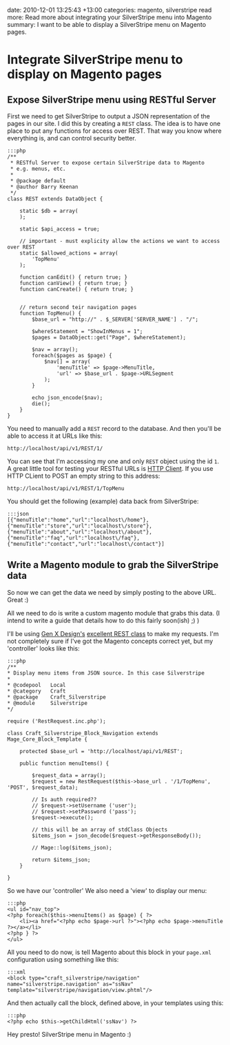 date: 2010-12-01 13:25:43 +13:00
categories: magento, silverstripe
read more: Read more about integrating your SilverStripe menu into Magento
summary: I want to be able to display a SilverStripe menu on Magento pages.

# Integrate SilverStripe menu to display on Magento pages

## Expose SilverStripe menu using RESTful Server

First we need to get SilverStripe to output a JSON representation of the pages in our site. I did this by creating a `REST` class. The idea is to have one place to put any functions for access over REST. That way you know where everything is, and can control security better.

	:::php
	/**
	 * RESTful Server to expose certain SilverStripe data to Magento
	 * e.g. menus, etc.
	 *
	 * @package default
	 * @author Barry Keenan
	 */
	class REST extends DataObject {
	
		static $db = array(
		);
	
		static $api_access = true;
	
		// important - must explicity allow the actions we want to access over REST
		static $allowed_actions = array(
			'TopMenu'
		);
	
		function canEdit() { return true; }
		function canView() { return true; }
		function canCreate() { return true; }
	
	
		// return second teir navigation pages
		function TopMenu() {
			$base_url = "http://" . $_SERVER['SERVER_NAME'] . "/";
		
			$whereStatement = "ShowInMenus = 1";
			$pages = DataObject::get("Page", $whereStatement);
		
			$nav = array();
			foreach($pages as $page) {
				$nav[] = array(
					'menuTitle' => $page->MenuTitle,
					'url' => $base_url . $page->URLSegment
				);
			}
		
			echo json_encode($nav);
			die();
		}
	}
	
You need to manually add a `REST` record to the database. And then you'll be able to access it at URLs like this:

	http://localhost/api/v1/REST/1/
	
You can see that I'm accessing my one and only `REST` object using the id `1`. A great little tool for testing your RESTful URLs is [HTTP Client](http://ditchnet.org/httpclient/). If you use HTTP CLient to POST an empty string to this address:

	http://localhost/api/v1/REST/1/TopMenu
	
You should get the following (example) data back from SilverStripe:

	:::json
	[{"menuTitle":"home","url":"localhost\/home"},{"menuTitle":"store","url":"localhost\/store"},{"menuTitle":"about","url":"localhost\/about"},{"menuTitle":"faq","url":"localhost\/faq"},{"menuTitle":"contact","url":"localhost\/contact"}]


## Write a Magento module to grab the SilverStripe data

So now we can get the data we need by simply posting to the above URL. Great :)

All we need to do is write a custom magento module that grabs this data. (I intend to write a guide that details how to do this fairly soon(ish) ;) )
<!-- If you need to get started with writing you own Magento module see this guide. -->

I'll be using [Gen X Design's](http://www.gen-x-design.com/archives/making-restful-requests-in-php/) [excellent REST class](http://www.gen-x-design.com/wp-content/uploads/2009/05/restrequestincphp1.zip) to make my requests. I'm not completely sure if I've got the Magento concepts correct yet, but my 'controller' looks like this:

	:::php
	/**
	* Display menu items from JSON source. In this case Silverstripe
	*
	* @codepool   Local
	* @category   Craft
	* @package    Craft_Silverstripe
	* @module     Silverstripe
	*/

	require ('RestRequest.inc.php');

	class Craft_Silverstripe_Block_Navigation extends Mage_Core_Block_Template {

		protected $base_url = 'http://localhost/api/v1/REST';

		public function menuItems() {

			$request_data = array();
			$request = new RestRequest($this->base_url . '/1/TopMenu', 'POST', $request_data);

			// Is auth required??
			// $request->setUsername ('user');
			// $request->setPassword ('pass');
			$request->execute();

			// this will be an array of stdClass Objects
			$items_json = json_decode($request->getResponseBody());

			// Mage::log($items_json);

			return $items_json;
		}

	}
	
So we have our 'controller' We also need a 'view' to display our menu:

	:::php
	<ul id="nav_top">
	<?php foreach($this->menuItems() as $page) { ?>
		<li><a href="<?php echo $page->url ?>"><?php echo $page->menuTitle ?></a></li>
	<?php } ?>
	</ul>
	
All you need to do now, is tell Magento about this block in your `page.xml` configuration using something like this:
	
	:::xml
	<block type="craft_silverstripe/navigation" name="silverstripe.navigation" as="ssNav" template="silverstripe/navigation/view.phtml"/>
	
And then actually call the block, defined above, in your templates using this:

	:::php
	<?php echo $this->getChildHtml('ssNav') ?>
	
Hey presto! SilverStripe menu in Magento :)
